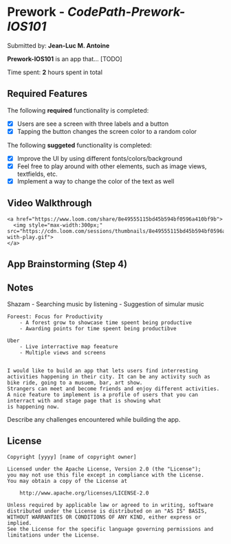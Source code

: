 # Prework - *CodePath-Prework-IOS101*

Submitted by: **Jean-Luc M. Antoine**

**Prework-IOS101** is an app that... [TODO] 

Time spent: **2** hours spent in total

## Required Features

The following **required** functionality is completed:

- [x] Users are see a screen with three labels and a button
- [x] Tapping the button changes the screen color to a random color

The following **suggeted** functionality is completed:

- [x] Improve the UI by using different fonts/colors/background
- [x] Feel free to play around with other elements, such as image views, textfields, etc.
- [x] Implement a way to change the color of the text as well
 
## Video Walkthrough

    
    <a href="https://www.loom.com/share/8e49555115bd45b594bf0596a410bf9b">
      <img style="max-width:300px;" src="https://cdn.loom.com/sessions/thumbnails/8e49555115bd45b594bf0596a410bf9b-with-play.gif">
    </a>
  

## App Brainstorming (Step 4)

## Notes

 Shazam
    - Searching music by listening
    - Suggestion of simular music
    
    Foreest: Focus for Productivity
        - A forest grow to showcase time speent being productive
        - Awarding points for time speent being productibve 
        
    Uber
        - Live interractive map feeature 
        - Multiple views and screens 
    
    
    I would like to build an app that lets users find interresting activities happening in their city. It can be any activity such as bike ride, going to a musuem, bar, art show.
    Strangers can meet and become friends and enjoy different activities. A nice feature to implement is a profile of users that you can interract with and stage page that is showing what
    is happening now. 

Describe any challenges encountered while building the app.

## License

    Copyright [yyyy] [name of copyright owner]

    Licensed under the Apache License, Version 2.0 (the "License");
    you may not use this file except in compliance with the License.
    You may obtain a copy of the License at

        http://www.apache.org/licenses/LICENSE-2.0

    Unless required by applicable law or agreed to in writing, software
    distributed under the License is distributed on an "AS IS" BASIS,
    WITHOUT WARRANTIES OR CONDITIONS OF ANY KIND, either express or implied.
    See the License for the specific language governing permissions and
    limitations under the License.
